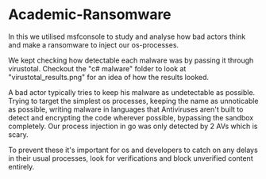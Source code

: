 # Academic-Ransomware

In this we utilised msfconsole to study and analyse how bad actors think and make a ransomware to inject our os-processes.

We kept checking how detectable each malware was by passing it through virustotal. Checkout the "c# malware" folder to look at "virustotal_results.png" for an idea of how the results looked.

A bad actor typically tries to keep his malware as undetectable as possible. Trying to target the simplest os processes, keeping the name as unnoticable as possible, writing malware in languages that Antiviruses aren't built to detect and encrypting the code wherever possible, bypassing the sandbox completely. Our process injection in go was only detected by 2 AVs which is scary.


To prevent these it's important for os and developers to catch on any delays in their usual processes, look for verifications and block unverified content entirely. 




